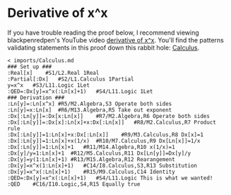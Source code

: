 # Derivative of x^x

If you have trouble reading the proof below,
I recommend viewing blackpenredpen's YouTube video [derivative of x^x](https://www.youtube.com/watch?v=l-iLg07zavc).
You'll find the patterns validating statements in this proof down this rabbit hole:
[Calculus](../imports/Calculus.md).
```korekto
< imports/Calculus.md
### Set up ###
:Real[x]	#S1/L2.Real 1Real
:Partial[:Dx]	#S2/L1.Calculus 1Partial
y=x^x	#S3/L11.Logic 1Let
:QED=:Dx[y]=x^x(:Ln[x]+1)	#S4/L11.Logic 1Let
### Derivation ###
:Ln[y]=:Ln[x^x]	#R5/M2.Algebra,S3 Operate both sides
:Ln[y]=x:Ln[x]	#R6/M13.Algebra,R5 Take out exponent
:Dx[:Ln[y]]=:Dx[x:Ln[x]]	#R7/M2.Algebra,R6 Operate both sides
:Dx[:Ln[y]]=:Dx[x]:Ln[x]+x:Dx[:Ln[x]]	#R8/M2.Calculus,R7 Product rule
:Dx[:Ln[y]]=1:Ln[x]+x:Dx[:Ln[x]]	#R9/M3.Calculus,R8 Dx[x]=1
:Dx[:Ln[y]]=1:Ln[x]+x(1/x)	#R10/M7.Calculus,R9 Dx[Ln[x]]=1/x
:Dx[:Ln[y]]=1:Ln[x]+1	#R11/M14.Algebra,R10 x(1/x)=1
:Dx[y]/y=1:Ln[x]+1	#R12/M5.Calculus,R11 Dx[Ln[y]]=Dx[y]/y
:Dx[y]=y(1:Ln[x]+1)	#R13/M15.Algebra,R12 Rearangement
:Dx[y]=x^x(1:Ln[x]+1)	#C14/I8.Calculus,S3,R13 Substitution
:Dx[y]=x^x(:Ln[x]+1)	#R15/M9.Calculus,C14 Identity
:QED=:Dx[y]=x^x(:Ln[x]+1)	#S4/L11.Logic This is what we wanted!
:QED	#C16/I10.Logic,S4,R15 Equally true
```
